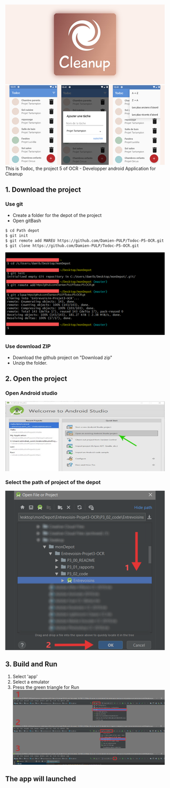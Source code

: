 ![alt text](screenshot/cleanup_ba2.png)
![alt text](screenshot/todoc-screenshot.png)
This is Todoc, the project 5 of OCR - Developper android
Application for Cleanup
## 1. Download the project 
### Use git 
- Create a folder for the depot of the project 
- Open gitBash
```
$ cd Path depot
$ git init 
$ git remote add MAREU https://github.com/Damien-PULP/Todoc-P5-OCR.git
$ git clone https://github.com/Damien-PULP/Todoc-P5-OCR.git
```
![alt text](screenshot/1_downloadProject_gitBash.png)
### Use download ZIP
- Download the github project on "Download zip"
- Unzip the folder.
## 2. Open the project
### Open Android studio
![alt text](screenshot/2_Open_project-1.jpg)
### Select the path of project of the depot
![alt text](screenshot/2_Open_project-2.png)
## 3. Build and Run
1. Select 'app'
2. Select a emulator 
3. Press the green triangle for Run
![alt text](screenshot/3_Build_and_run.png)
## The app will launched

